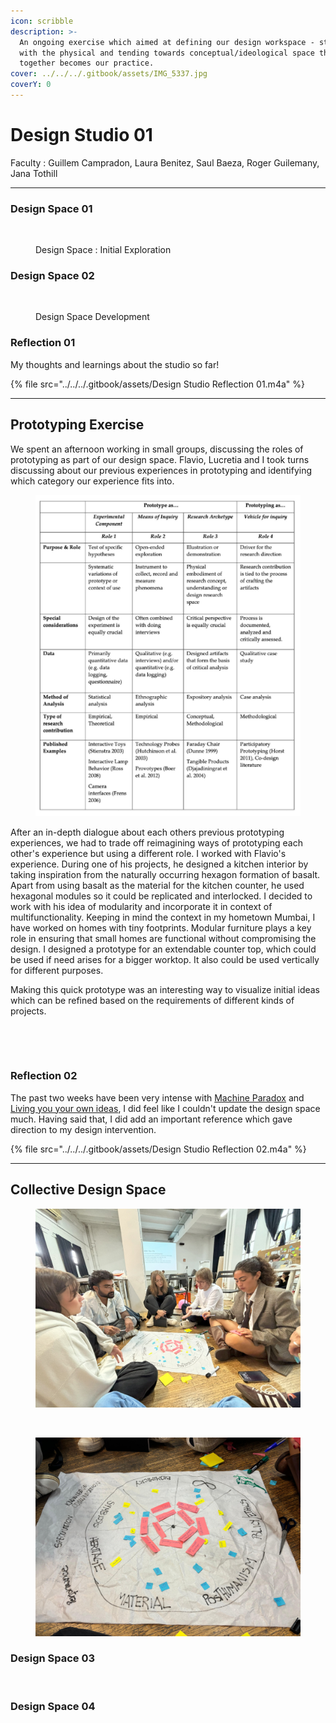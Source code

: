 ```yaml
---
icon: scribble
description: >-
  An ongoing exercise which aimed at defining our design workspace - starting
  with the physical and tending towards conceptual/ideological space that
  together becomes our practice.
cover: ../../../.gitbook/assets/IMG_5337.jpg
coverY: 0
---
```


# Design Studio 01

Faculty : Guillem Campradon, Laura Benitez, Saul Baeza, Roger Guilemany, Jana Tothill

***





### Design Space 01

<figure><img src="../../../.gitbook/assets/Mind map.jpg" alt=""><figcaption><p>Design Space : Initial Exploration</p></figcaption></figure>



### Design Space 02

<figure><img src="../../../.gitbook/assets/Design Space (1).jpg" alt=""><figcaption><p>Design Space Development </p></figcaption></figure>



### **Reflection 01**&#x20;

My thoughts and learnings about the studio so far!&#x20;

{% file src="../../../.gitbook/assets/Design Studio Reflection 01.m4a" %}

***



## Prototyping Exercise

We spent an afternoon working in small groups, discussing the roles of prototyping as part of our design space. Flavio, Lucretia and I took turns discussing about our previous experiences in prototyping and identifying which category our experience fits into.&#x20;



<figure><img src="../../../.gitbook/assets/Screenshot 2024-11-03 215223.png" alt=""><figcaption></figcaption></figure>

After an in-depth dialogue about each others previous prototyping experiences, we had to trade off reimagining ways of prototyping each other's experience but using a different  role. I worked with Flavio's experience. During one of his projects, he designed a kitchen interior by taking inspiration from the naturally occurring hexagon formation of basalt. Apart from using basalt as the material for the kitchen counter, he used hexagonal modules so it could be replicated and interlocked. I decided to work with his idea of modularity and incorporate it in context of multifunctionality. Keeping in mind the context in my hometown Mumbai, I have worked on homes with tiny footprints. Modular furniture plays a key role in ensuring that small homes are functional without compromising the design. I designed a prototype for an extendable counter top, which could be used if need arises for a bigger worktop. It also could be used vertically for different purposes.&#x20;

Making this quick prototype was an interesting way to visualize initial ideas which can be refined based on the requirements of different kinds of projects.



<div><figure><img src="../../../.gitbook/assets/ezgif.com-speed (1).gif" alt="" width="300"><figcaption></figcaption></figure> <figure><img src="../../../.gitbook/assets/IMG_5753-ezgif.com-video-to-gif-converter.gif" alt="" width="300"><figcaption></figcaption></figure></div>



### Reflection 02&#x20;

The past two weeks have been very intense with [Machine Paradox](../machine-paradox.md) and [Living you your own ideas](../living-with-your-own-ideas.md), I did feel like I couldn't update the design space much. Having said that, I did add an important reference which gave direction to my design intervention.&#x20;

{% file src="../../../.gitbook/assets/Design Studio Reflection 02.m4a" %}

***

## Collective Design Space



<figure><img src="../../../.gitbook/assets/IMG_6124.jpg" alt=""><figcaption></figcaption></figure>





<figure><img src="../../../.gitbook/assets/IMG_6127 (1).jpg" alt=""><figcaption></figcaption></figure>



<figure><img src="../../../.gitbook/assets/WhatsApp Image 2024-11-17 at 20.19.18_3f13a178.jpg" alt=""><figcaption></figcaption></figure>

### Design Space 03

<figure><img src="../../../.gitbook/assets/Design Space (4).jpg" alt=""><figcaption></figcaption></figure>

### Design Space 04

<figure><img src="../../../.gitbook/assets/Design Space (5).jpg" alt=""><figcaption></figcaption></figure>



